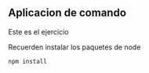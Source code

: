 ## Aplicacion de comando

Este es el ejercicio

Recuerden instalar los paquetes de node

```
npm install
```
